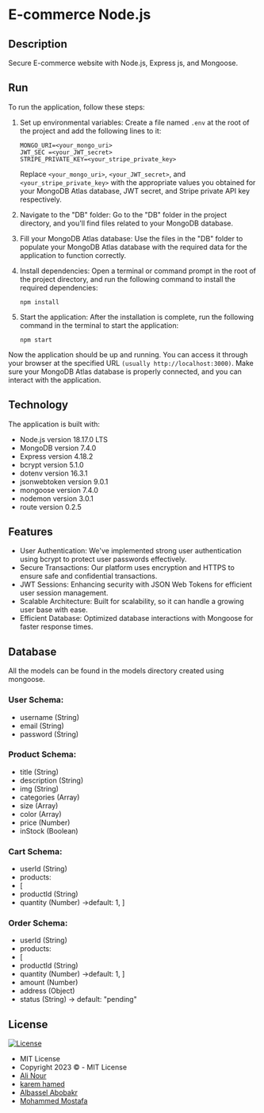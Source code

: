 # E-commerce Node.js

## Description
Secure E-commerce website with Node.js, Express js, and Mongoose.



## Run
To run the application, follow these steps:

1. Set up environmental variables:
   Create a file named `.env` at the root of the project and add the following lines to it:
   ```
   MONGO_URI=<your_mongo_uri>
   JWT_SEC =<your_JWT_secret>
   STRIPE_PRIVATE_KEY=<your_stripe_private_key>
   ```
   Replace `<your_mongo_uri>`, `<your_JWT_secret>`, and `<your_stripe_private_key>` with the appropriate values you obtained for your MongoDB Atlas database, JWT secret, and Stripe private API key respectively.

2. Navigate to the "DB" folder:
   Go to the "DB" folder in the project directory, and you'll find files related to your MongoDB database.

3. Fill your MongoDB Atlas database:
   Use the files in the "DB" folder to populate your MongoDB Atlas database with the required data for the application to function correctly.

4. Install dependencies:
   Open a terminal or command prompt in the root of the project directory, and run the following command to install the required dependencies:
   ```
   npm install
   ```

5. Start the application:
   After the installation is complete, run the following command in the terminal to start the application:
   ```
   npm start
   ```

Now the application should be up and running. You can access it through your browser at the specified URL 
```(usually http://localhost:3000)```. 
Make sure your MongoDB Atlas database is properly connected, and you can interact with the application.

## Technology

The application is built with:

- Node.js version 18.17.0 LTS
- MongoDB version 7.4.0
- Express version 4.18.2
- bcrypt  version  5.1.0 
- dotenv version 16.3.1 
- jsonwebtoken version 9.0.1
- mongoose version 7.4.0
- nodemon version 3.0.1
- route version 0.2.5

 
## Features
- User Authentication: We've implemented strong user authentication using bcrypt to protect user passwords effectively.
- Secure Transactions: Our platform uses encryption and HTTPS to ensure safe and confidential transactions.
- JWT Sessions: Enhancing security with JSON Web Tokens for efficient user session management.
- Scalable Architecture: Built for scalability, so it can handle a growing user base with ease.
- Efficient Database: Optimized database interactions with Mongoose for faster response times.

## Database

All the models can be found in the models directory created using mongoose.

### User Schema:

- username (String)
- email (String)
- password (String)

### Product Schema:

- title (String)
- description (String)
- img (String)
- categories (Array)
- size (Array)
- color (Array)
- price (Number)
- inStock (Boolean)

### Cart Schema:
- userId (String)
- products:
- [
- productId (String)
- quantity (Number) ->default: 1,
  ]

### Order Schema:
- userId (String)
- products:
- [
- productId (String)
- quantity (Number) ->default: 1,
  ]
- amount (Number)
- address (Object)
- status (String) -> default: "pending"


## License

[![License](https://img.shields.io/:License-MIT-blue.svg?style=flat-square)](http://badges.mit-license.org)

- MIT License
- Copyright 2023 © - MIT License
- [Ali Nour](https://github.com/alin00r)
- [karem hamed](https://github.com/karemhamed)
- [Albassel Abobakr](https://github.com/Bassel-11)
- [Mohammed Mostafa](https://github.com/mohammedd20)
